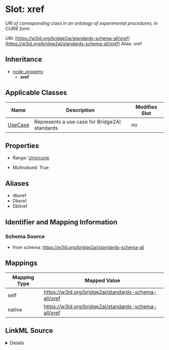 

# Slot: xref 


_URI of corresponding class in an ontology of experimental procedures, in CURIE form._





URI: [https://w3id.org/bridge2ai/standards-schema-all/xref](https://w3id.org/bridge2ai/standards-schema-all/xref)
Alias: xref


## Inheritance

* [node_property](node_property.md)
    * **xref**






## Applicable Classes

| Name | Description | Modifies Slot |
| --- | --- | --- |
| [UseCase](UseCase.md) | Represents a use case for Bridge2AI standards |  no  |







## Properties

* Range: [Uriorcurie](Uriorcurie.md)

* Multivalued: True



## Aliases


* dbxref
* Dbxref
* DbXref



## Identifier and Mapping Information







### Schema Source


* from schema: https://w3id.org/bridge2ai/standards-schema-all




## Mappings

| Mapping Type | Mapped Value |
| ---  | ---  |
| self | https://w3id.org/bridge2ai/standards-schema-all/xref |
| native | https://w3id.org/bridge2ai/standards-schema-all/xref |




## LinkML Source

<details>
```yaml
name: xref
description: URI of corresponding class in an ontology of experimental procedures,
  in CURIE form.
from_schema: https://w3id.org/bridge2ai/standards-schema-all
aliases:
- dbxref
- Dbxref
- DbXref
rank: 1000
is_a: node_property
domain: NamedThing
alias: xref
domain_of:
- UseCase
range: uriorcurie
multivalued: true

```
</details>